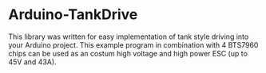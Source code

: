 # Arduino-TankDrive
This library was written for easy implementation of tank style driving into your Arduino project. This example program in combination with 4 BTS7960 chips can be used as an costum high voltage and high power ESC (up to 45V and 43A).
